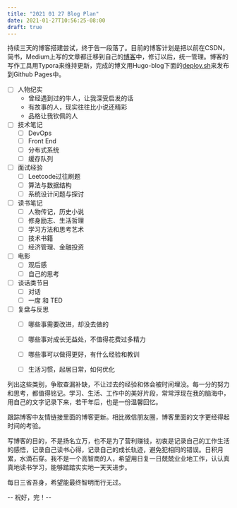 ```yaml
---
title: "2021 01 27 Blog Plan"
date: 2021-01-27T10:56:25-08:00
draft: true
---
```


持续三天的博客搭建尝试，终于告一段落了。目前的博客计划是把以前在CSDN，简书，Medium上写的文章都迁移到自己的[博客](hustbill.github.io)中，修订以后，统一管理。博客的写作工具用Typora来维持更新，完成的博文用Hugo-blog下面的[deploy.sh](github.com/hustbill/hustbill.github.io/hugo-blog/deploy.sh)来发布到Github Pages中。

- [ ] 人物纪实
  * 曾经遇到过的牛人，让我深受启发的话
  * 有故事的人，现实往往比小说还精彩
  * 品格让我钦佩的人
- [ ] 技术笔记
  - [ ] DevOps
  - [ ] Front End
  - [ ] 分布式系统
  - [ ] 缓存队列
- [ ] 面试经验
  - [ ] Leetcode过往刷题
  - [ ] 算法与数据结构
  - [ ] 系统设计问题与探讨
- [ ] 读书笔记
  - [ ] 人物传记，历史小说
  - [ ] 修身励志、生活哲理
  - [ ] 学习方法和思考艺术
  - [ ] 技术书籍
  - [ ] 经济管理、金融投资
- [ ] 电影
  - [ ] 观后感
  - [ ] 自己的思考
- [ ] 谈话类节目
  - [ ] 对话
  - [ ] 一席 和 TED
- [ ] 复盘与反思
  - [ ] 哪些事需要改进，却没去做的
  - [ ] 哪些事对成长无益处，不值得花费过多精力
  - [ ] 哪些事可以做得更好，有什么经验和教训
  - [ ] 生活习惯，起居日常，如何优化



列出这些类别，争取查漏补缺，不让过去的经验和体会被时间埋没。每一分的努力和思考，都值得铭记。学习、生活、工作中的美好片段，常常浮现在我的脑海中，用自己的文字记录下来，若干年后，也是一份温馨回忆。

跟踪博客中友情链接里面的博客更新。相比微信朋友圈，博客里面的文字更经得起时间的考验。

写博客的目的，不是扬名立万，也不是为了营利赚钱，初衷是记录自己的工作生活的感悟，记录自己读书心得，记录自己的成长轨迹，避免犯相同的错误。日积月累，水滴石穿。我不是一个高智商的人，希望用日复一日兢兢业业地工作，认认真真地读书学习，能够踏踏实实地一天天进步。  

每日三省吾身，希望能最终智明而行无过。

-- 祝好，完！--